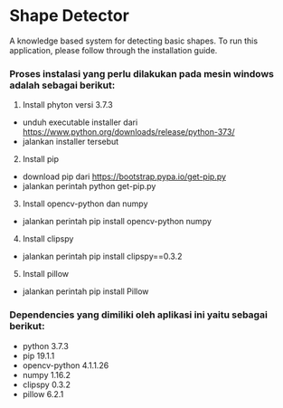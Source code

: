 # Shape Detector
A knowledge based system for detecting basic shapes. To run this application, please follow through the installation guide.

### Proses instalasi yang perlu dilakukan pada mesin windows adalah sebagai berikut:
1. Install phyton versi 3.7.3
- unduh executable installer dari
https://www.python.org/downloads/release/python-373/
- jalankan installer tersebut
2. Install pip
- download pip dari https://bootstrap.pypa.io/get-pip.py
- jalankan perintah python get-pip.py
3. Install opencv-python dan numpy
- jalankan perintah pip install opencv-python numpy
4. Install clipspy
- jalankan perintah pip install clipspy==0.3.2
5. Install pillow
- jalankan perintah pip install Pillow

### Dependencies yang dimiliki oleh aplikasi ini yaitu sebagai berikut:
- python 3.7.3
- pip 19.1.1
- opencv-python 4.1.1.26
- numpy 1.16.2
- clipspy 0.3.2
- pillow 6.2.1
